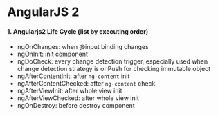 # AngularJS 2
#### 1. Angularjs2 Life Cycle (list by executing order)
- ngOnChanges: when @input binding changes
- ngOnInit: init component 
- ngDoCheck: every change detection trigger, especially used when change detection strategy is onPush for checking immutable object
- ngAfterContentInit: after `ng-content` init
- ngAfterContentChecked: after `ng-content` check
- ngAfterViewInit: after whole view init 
- ngAfterViewChecked: after whole view init 
- ngOnDestroy: before destroy component
